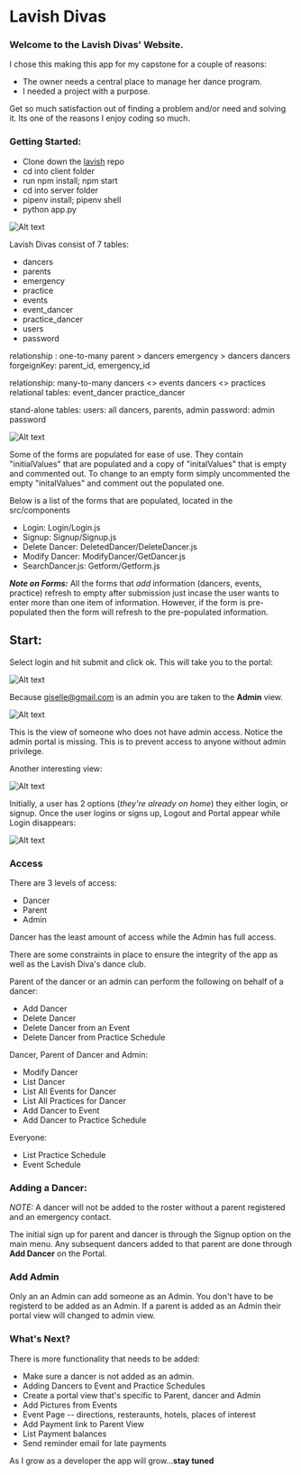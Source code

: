 # Lavish Divas

### Welcome to the Lavish Divas' Website.

I chose this making this app for my capstone for a couple of  reasons:
- The owner needs a central place to manage her dance program. 
- I needed a project with a purpose.  

Get so much satisfaction out of finding a problem and/or need and solving it. Its one of the reasons I enjoy coding so much. 

### Getting Started:
- Clone down the [lavish](https://github.com/gisellec60/lavish) repo 
- cd into client folder
- run npm install; npm start
- cd into server folder
- pipenv install; pipenv shell
- python app.py 

![Alt text](image/homepage.jpg)


Lavish Divas consist of 7 tables:
- dancers 
- parents
- emergency
- practice
- events
- event_dancer
- practice_dancer
- users
- password

relationship : one-to-many
parent > dancers 
emergency > dancers
dancers forgeignKey: parent_id, emergency_id

relationship: many-to-many 
dancers <> events
dancers <> practices
relational tables: event_dancer practice_dancer

stand-alone tables:
users: all dancers, parents, admin
password: admin password

![Alt text](image/tables.jpg)

Some of the forms are populated for ease of use. They contain "initialValues" that are populated and a copy of "initalValues" that is empty and commented out. To change to an empty form simply uncommented the empty "initalValues" and comment out the populated one. 

Below is a list of the forms that are populated, located in the src/components

- Login: Login/Login.js
- Signup: Signup/Signup.js
- Delete Dancer: DeletedDancer/DeleteDancer.js
- Modify Dancer: ModifyDancer/GetDancer.js 
- SearchDancer.js: Getform/Getform.js

***Note on Forms:*** All the forms that *add* information (dancers, events, practice) refresh to empty after submission just incase the user wants to enter more than one item of information. However, if the form is pre-populated then the form will refresh to the pre-populated information. 

## Start:
Select login and hit submit and click ok. This will take you to the portal:

![Alt text](image/portal.jpg)

Because giselle@gmail.com is an admin you are taken to the **Admin** view.  

![Alt text](image/parentview.jpg)

This is the view of someone who does not have admin access. Notice the admin portal is missing. This is to prevent access to anyone without admin privilege.

Another interesting view:

![Alt text](image/menu.jpg)

Initially, a user has 2 options (*they're already on home*) they either login, or signup. Once the user logins or signs up, Logout and Portal appear while Login disappears:

![Alt text](image/loggedin.jpg)

### Access
There are 3 levels of access:
- Dancer
- Parent
- Admin

Dancer has the least amount of access while the Admin has full access. 

There are some constraints in place to ensure the integrity of the app as well as the Lavish Diva's dance club. 

Parent of the dancer or an admin can perform the following on behalf of a dancer:

 - Add Dancer
 - Delete Dancer
 - Delete Dancer from an Event
 - Delete Dancer from Practice Schedule
 
Dancer, Parent of Dancer and Admin:

- Modify Dancer
- List Dancer
- List All Events for Dancer
- List All Practices for Dancer 
- Add Dancer to Event
- Add Dancer to Practice Schedule
 
Everyone:

- List Practice Schedule
- Event Schedule

 ### Adding a Dancer:
 *NOTE:* A dancer will not be added to the roster without a parent registered and an emergency contact. 

 The initial sign up for parent and dancer is through the Signup option on the main menu. Any subsequent dancers added to that parent are done through **Add Dancer** on the Portal. 

### Add Admin
Only an an Admin can add someone as an Admin. You don't have to be registerd to be added as an Admin. If a parent is added as an Admin their portal view will changed to admin view.   

### What's Next?

There is  more functionality that needs to be added:

- Make sure a dancer is not added as an admin. 
- Adding Dancers to Event and Practice Schedules
- Create a portal view that's specific to Parent, dancer and Admin
- Add Pictures from Events
- Event Page
--  directions, resteraunts, hotels, places of interest
- Add Payment link to Parent View
- List Payment balances
- Send reminder email for late payments

As I grow as a developer the app will grow...**stay tuned**

 








